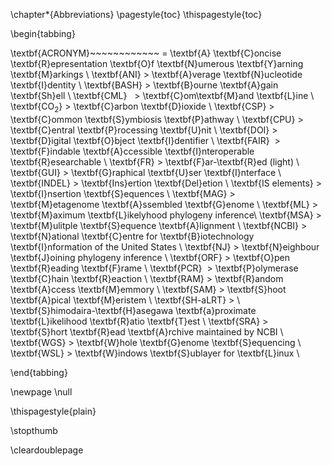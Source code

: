 \chapter*{Abbreviations}
\pagestyle{toc}
\thispagestyle{toc}

<!--
Might also be done with:
\usepackage{glossaries}
\makeglossaries -->

\begin{tabbing}

\textbf{ACRONYM}~~~~~~~~~~~~ \= \textbf{A} \textbf{C}oncise \textbf{R}epresentation \textbf{O}f \textbf{N}umerous \textbf{Y}arning \textbf{M}arkings \\
\textbf{ANI}  \>  \textbf{A}verage \textbf{N}ucleotide \textbf{I}dentity \\
\textbf{BASH} \>  \textbf{B}ourne \textbf{A}gain \textbf{Sh}ell \\
\textbf{CML}   \>  \textbf{C}om\textbf{M}and \textbf{L}ine \\
\textbf{CO$_2$} \> \textbf{C}arbon \textbf{D}ioxide \\ 
\textbf{CSP}  \>  \textbf{C}ommon \textbf{S}ymbiosis \textbf{P}athway \\
\textbf{CPU}  \>  \textbf{C}entral \textbf{P}rocessing \textbf{U}nit \\
\textbf{DOI}  \>  \textbf{D}igital \textbf{O}bject \textbf{I}dentifier \\
\textbf{FAIR}  \>  \textbf{F}indable \textbf{A}ccessible \textbf{I}nteroperable \textbf{R}esearchable \\
\textbf{FR}   \>  \textbf{F}ar-\textbf{R}ed (light) \\
\textbf{GUI}  \>  \textbf{G}raphical \textbf{U}ser \textbf{I}nterface \\
\textbf{INDEL} \>  \textbf{Ins}ertion \textbf{Del}etion \\
\textbf{IS elements} \> \textbf{I}nsertion \textbf{S}equences \\
\textbf{MAG}  \>  \textbf{M}etagenome \textbf{A}ssembled \textbf{G}enome \\
\textbf{ML}   \>  \textbf{M}aximum \textbf{L}ikelyhood phylogeny inference\\
\textbf{MSA}  \>  \textbf{M}ulitple \textbf{S}equence \textbf{A}lignment \\
\textbf{NCBI} \>  \textbf{N}ational \textbf{C}entre for \textbf{B}iotechnology \textbf{I}nformation of the United States \\
\textbf{NJ}   \>  \textbf{N}eighbour \textbf{J}oining phylogeny inference \\
\textbf{ORF}  \>  \textbf{O}pen \textbf{R}eading \textbf{F}rame \\
\textbf{PCR}  \> \textbf{P}olymerase \textbf{C}hain \textbf{R}eaction \\
\textbf{RAM}  \>  \textbf{R}andom \textbf{A}ccess \textbf{M}emmory \\
\textbf{SAM}  \>  \textbf{S}hoot \textbf{A}pical \textbf{M}eristem \\
\textbf{SH-aLRT} \> \ \textbf{S}himodaira-\textbf{H}asegawa \textbf{a}proximate \textbf{L}ikelihood \textbf{R}atio \textbf{T}est \\
\textbf{SRA}  \>  \textbf{S}hort \textbf{R}ead \textbf{A}rchive maintained by NCBI \\
\textbf{WGS}  \>  \textbf{W}hole \textbf{G}enome \textbf{S}equencing \\
\textbf{WSL}  \>  \textbf{W}indows \textbf{S}ublayer for \textbf{L}inux \\

\end{tabbing}



<!-- close the last page of this section as required for removing the thumb index on next "part page" -->
\newpage
\null
<!-- don't show page nrs on cleardouble page -->
\thispagestyle{plain}
<!-- stop the thumbmarking scheme (partwise) and start it (chapterwise) in the next chapter -->
\stopthumb
<!-- clear double page so that the chapters start nicely on a new right page -->
\cleardoublepage
